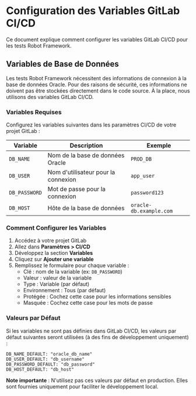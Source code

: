 # Configuration des Variables GitLab CI/CD

Ce document explique comment configurer les variables GitLab CI/CD pour les tests Robot Framework.

## Variables de Base de Données

Les tests Robot Framework nécessitent des informations de connexion à la base de données Oracle. Pour des raisons de sécurité, ces informations ne doivent pas être stockées directement dans le code source. À la place, nous utilisons des variables GitLab CI/CD.

### Variables Requises

Configurez les variables suivantes dans les paramètres CI/CD de votre projet GitLab :

| Variable | Description | Exemple |
|----------|-------------|---------|
| `DB_NAME` | Nom de la base de données Oracle | `PROD_DB` |
| `DB_USER` | Nom d'utilisateur pour la connexion | `app_user` |
| `DB_PASSWORD` | Mot de passe pour la connexion | `password123` |
| `DB_HOST` | Hôte de la base de données | `oracle-db.example.com` |

### Comment Configurer les Variables

1. Accédez à votre projet GitLab
2. Allez dans **Paramètres > CI/CD**
3. Développez la section **Variables**
4. Cliquez sur **Ajouter une variable**
5. Remplissez le formulaire pour chaque variable :
   - Clé : nom de la variable (ex: `DB_PASSWORD`)
   - Valeur : valeur de la variable
   - Type : Variable (par défaut)
   - Environnement : Tous (par défaut)
   - Protégée : Cochez cette case pour les informations sensibles
   - Masquée : Cochez cette case pour les mots de passe

### Valeurs par Défaut

Si les variables ne sont pas définies dans GitLab CI/CD, les valeurs par défaut suivantes seront utilisées (à des fins de développement uniquement) :

```
DB_NAME_DEFAULT: "oracle_db_name"
DB_USER_DEFAULT: "db_username"
DB_PASSWORD_DEFAULT: "db_password"
DB_HOST_DEFAULT: "db_host"
```

**Note importante** : N'utilisez pas ces valeurs par défaut en production. Elles sont fournies uniquement pour faciliter le développement local.
